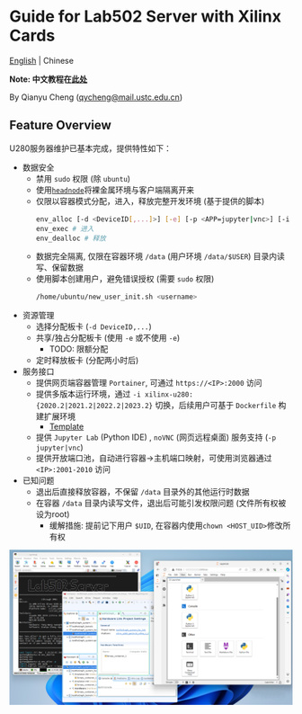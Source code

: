 # Guide for Lab502 Server with Xilinx Cards

[English](./README.md) | Chinese

**Note: 中文教程在[此处](for_newbie.md)**

By Qianyu Cheng (qycheng@mail.ustc.edu.cn) 

## Feature Overview
U280服务器维护已基本完成，提供特性如下：
- 数据安全
  - 禁用 `sudo` 权限 (除 `ubuntu`)
  - 使用[`headnode`](./Dockerfile.headnode)将裸金属环境与客户端隔离开来
  - 仅限以容器模式分配，进入，释放完整开发环境 (基于提供的脚本)
    ```bash
    env_alloc [-d <DeviceID[,...]>] [-e] [-p <APP=jupyter|vnc>] [-i <IMAGE_NAME>] # 分配
    env_exec # 进入
    env_dealloc # 释放
    ```
  - 数据完全隔离, 仅限在容器环境 `/data` (用户环境 `/data/$USER`) 目录内读写、保留数据
  - 使用脚本创建用户，避免错误授权 (需要 `sudo` 权限)
    ```bash
    /home/ubuntu/new_user_init.sh <username>
    ```
- 资源管理
  - 选择分配板卡 (`-d DeviceID,...`)
  - 共享/独占分配板卡 (使用 `-e` 或不使用 `-e`)
    - TODO: 限额分配
  - 定时释放板卡 (分配两小时后)
- 服务接口
  - 提供网页端容器管理 `Portainer`, 可通过 `https://<IP>:2000` 访问 
  - 提供多版本运行环境，通过 `-i xilinx-u280:{2020.2|2021.2|2022.2|2023.2}` 切换，后续用户可基于 `Dockerfile` 构建扩展环境
    - [Template](./Dockerfile) 
  - 提供 `Jupyter Lab` (Python IDE) , `noVNC` (网页远程桌面) 服务支持 (`-p jupyter|vnc`)
  - 提供开放端口池，自动进行容器->主机端口映射，可使用浏览器通过 `<IP>:2001-2010` 访问
- 已知问题
  - 退出后直接释放容器，不保留 `/data` 目录外的其他运行时数据
  - 在容器 `/data` 目录内读写文件，退出后可能引发权限问题 (文件所有权被设为root)
    - 缓解措施: 提前记下用户 `$UID`, 在容器内使用`chown <HOST_UID>`修改所有权

![](./images/demo.png)
